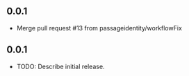 ## 0.0.1

* Merge pull request #13 from passageidentity/workflowFix

## 0.0.1

* TODO: Describe initial release.
